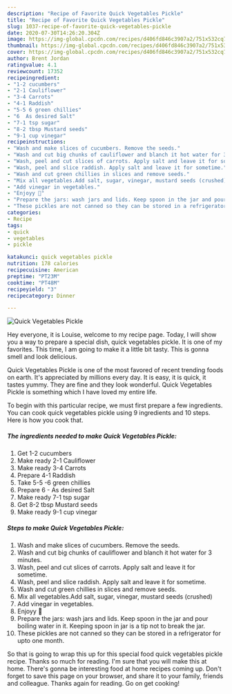 ```yaml
---
description: "Recipe of Favorite Quick Vegetables Pickle"
title: "Recipe of Favorite Quick Vegetables Pickle"
slug: 1037-recipe-of-favorite-quick-vegetables-pickle
date: 2020-07-30T14:26:20.304Z
image: https://img-global.cpcdn.com/recipes/d406fd846c3907a2/751x532cq70/quick-vegetables-pickle-recipe-main-photo.jpg
thumbnail: https://img-global.cpcdn.com/recipes/d406fd846c3907a2/751x532cq70/quick-vegetables-pickle-recipe-main-photo.jpg
cover: https://img-global.cpcdn.com/recipes/d406fd846c3907a2/751x532cq70/quick-vegetables-pickle-recipe-main-photo.jpg
author: Brent Jordan
ratingvalue: 4.1
reviewcount: 17352
recipeingredient:
- "1-2 cucumbers"
- "2-1 Cauliflower"
- "3-4 Carrots"
- "4-1 Raddish"
- "5-5 6 green chillies"
- "6  As desired Salt"
- "7-1 tsp sugar"
- "8-2 tbsp Mustard seeds"
- "9-1 cup vinegar"
recipeinstructions:
- "Wash and make slices of cucumbers. Remove the seeds."
- "Wash and cut big chunks of cauliflower and blanch it hot water for 3 minutes."
- "Wash, peel and cut slices of carrots. Apply salt and leave it for sometime."
- "Wash, peel and slice raddish. Apply salt and leave it for sometime."
- "Wash and cut green chillies in slices and remove seeds."
- "Mix all vegetables.Add salt, sugar, vinegar, mustard seeds (crushed)"
- "Add vinegar in vegetables."
- "Enjoyy 🥕"
- "Prepare the jars: wash jars and lids. Keep spoon in the jar and pour boiling water in it. Keeping spoon in jar is a tip not to break the jar."
- "These pickles are not canned so they can be stored in a refrigerator for upto one month."
categories:
- Recipe
tags:
- quick
- vegetables
- pickle

katakunci: quick vegetables pickle 
nutrition: 178 calories
recipecuisine: American
preptime: "PT23M"
cooktime: "PT48M"
recipeyield: "3"
recipecategory: Dinner

---
```



![Quick Vegetables Pickle](https://img-global.cpcdn.com/recipes/d406fd846c3907a2/751x532cq70/quick-vegetables-pickle-recipe-main-photo.jpg)

Hey everyone, it is Louise, welcome to my recipe page. Today, I will show you a way to prepare a special dish, quick vegetables pickle. It is one of my favorites. This time, I am going to make it a little bit tasty. This is gonna smell and look delicious.



Quick Vegetables Pickle is one of the most favored of recent trending foods on earth. It's appreciated by millions every day. It is easy, it is quick, it tastes yummy. They are fine and they look wonderful. Quick Vegetables Pickle is something which I have loved my entire life.


To begin with this particular recipe, we must first prepare a few ingredients. You can cook quick vegetables pickle using 9 ingredients and 10 steps. Here is how you cook that.

<!--inarticleads1-->

##### The ingredients needed to make Quick Vegetables Pickle:

1. Get 1-2 cucumbers
1. Make ready 2-1 Cauliflower
1. Make ready 3-4 Carrots
1. Prepare 4-1 Raddish
1. Take 5-5 -6 green chillies
1. Prepare 6 - As desired Salt
1. Make ready 7-1 tsp sugar
1. Get 8-2 tbsp Mustard seeds
1. Make ready 9-1 cup vinegar




<!--inarticleads2-->

##### Steps to make Quick Vegetables Pickle:

1. Wash and make slices of cucumbers. Remove the seeds.
1. Wash and cut big chunks of cauliflower and blanch it hot water for 3 minutes.
1. Wash, peel and cut slices of carrots. Apply salt and leave it for sometime.
1. Wash, peel and slice raddish. Apply salt and leave it for sometime.
1. Wash and cut green chillies in slices and remove seeds.
1. Mix all vegetables.Add salt, sugar, vinegar, mustard seeds (crushed)
1. Add vinegar in vegetables.
1. Enjoyy 🥕
1. Prepare the jars: wash jars and lids. Keep spoon in the jar and pour boiling water in it. Keeping spoon in jar is a tip not to break the jar.
1. These pickles are not canned so they can be stored in a refrigerator for upto one month.




So that is going to wrap this up for this special food quick vegetables pickle recipe. Thanks so much for reading. I'm sure that you will make this at home. There's gonna be interesting food at home recipes coming up. Don't forget to save this page on your browser, and share it to your family, friends and colleague. Thanks again for reading. Go on get cooking!
